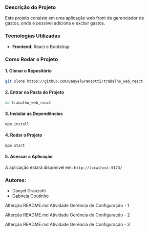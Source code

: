 ### Descrição do Projeto
Este projeto consiste em uma aplicação web front de gerenciador de gastos, onde é possível adiciona e excluir gastos.

### Tecnologias Utilizadas
* **Frontend**: React e Bootstrap

### Como Rodar o Projeto
#### 1. Clonar o Repositório
~~~bash 
git clone https://github.com/DanyelGranzotti/trabalho_web_react
~~~~
#### 2. Entrar na Pasta do Projeto
~~~bash
cd trabalho_web_react
~~~
#### 3. Instalar as Dependências
~~~bash
npm install
~~~
#### 4. Rodar o Projeto
~~~bash
npm start
~~~
#### 5. Acessar a Aplicação
A aplicação estará disponível em: `http://localhost:5173/`

### Autores: 
- Danyel Granzotti
- Gabriela Coutinho

Alterção README.md Atividade Gerência de Configuração - 1

Alterção README.md Atividade Gerência de Configuração - 2

Alterção README.md Atividade Gerência de Configuração - 3
